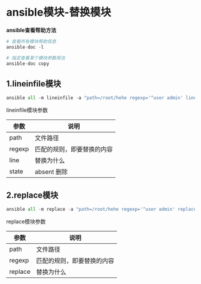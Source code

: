 # ansible模块-替换模块

**ansible查看帮助方法**

```python
# 查看所有模块帮助信息
ansible-doc -l   

# 指定查看某个模块参数用法
ansible-doc copy  
```



## 1.lineinfile模块

```python
ansible all -m lineinfile -a "path=/root/hehe regexp='^user admin' line='user hehe'"
```



lineinfile模块参数

| 参数   | 说明                       |
| ------ | -------------------------- |
| path   | 文件路径                   |
| regexp | 匹配的规则，即要替换的内容 |
| line   | 替换为什么                 |
| state  | absent 删除                |



## 2.replace模块

```python
ansible all -m replace -a "path=/root/hehe regexp='^user admin' replace='hehe'"
```



replace模块参数

| 参数    | 说明                       |
| ------- | -------------------------- |
| path    | 文件路径                   |
| regexp  | 匹配的规则，即要替换的内容 |
| replace | 替换为什么                 |

